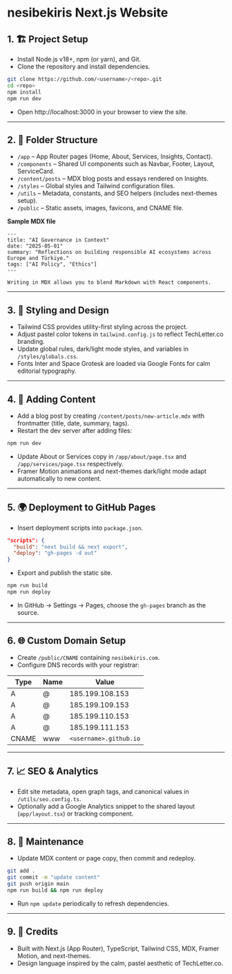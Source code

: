 # nesibekiris Next.js Website

## 1. 🏗 Project Setup
- Install Node.js v18+, npm (or yarn), and Git.
- Clone the repository and install dependencies.
```bash
git clone https://github.com/<username>/<repo>.git
cd <repo>
npm install
npm run dev
```
- Open http://localhost:3000 in your browser to view the site.

---

## 2. 🧱 Folder Structure
- `/app` – App Router pages (Home, About, Services, Insights, Contact).
- `/components` – Shared UI components such as Navbar, Footer, Layout, ServiceCard.
- `/content/posts` – MDX blog posts and essays rendered on Insights.
- `/styles` – Global styles and Tailwind configuration files.
- `/utils` – Metadata, constants, and SEO helpers (includes next-themes setup).
- `/public` – Static assets, images, favicons, and CNAME file.

**Sample MDX file**
```mdx
---
title: "AI Governance in Context"
date: "2025-05-01"
summary: "Reflections on building responsible AI ecosystems across Europe and Türkiye."
tags: ["AI Policy", "Ethics"]
---

Writing in MDX allows you to blend Markdown with React components.
```

---

## 3. 🎨 Styling and Design
- Tailwind CSS provides utility-first styling across the project.
- Adjust pastel color tokens in `tailwind.config.js` to reflect TechLetter.co branding.
- Update global rules, dark/light mode styles, and variables in `/styles/globals.css`.
- Fonts Inter and Space Grotesk are loaded via Google Fonts for calm editorial typography.

---

## 4. 🧩 Adding Content
- Add a blog post by creating `/content/posts/new-article.mdx` with frontmatter (title, date, summary, tags).
- Restart the dev server after adding files:
```bash
npm run dev
```
- Update About or Services copy in `/app/about/page.tsx` and `/app/services/page.tsx` respectively.
- Framer Motion animations and next-themes dark/light mode adapt automatically to new content.

---

## 5. 🌍 Deployment to GitHub Pages
- Insert deployment scripts into `package.json`.
```json
"scripts": {
  "build": "next build && next export",
  "deploy": "gh-pages -d out"
}
```
- Export and publish the static site.
```bash
npm run build
npm run deploy
```
- In GitHub → Settings → Pages, choose the `gh-pages` branch as the source.

---

## 6. 🌐 Custom Domain Setup
- Create `/public/CNAME` containing `nesibekiris.com`.
- Configure DNS records with your registrar:

| Type | Name | Value |
| ---- | ---- | ----- |
| A | @ | 185.199.108.153 |
| A | @ | 185.199.109.153 |
| A | @ | 185.199.110.153 |
| A | @ | 185.199.111.153 |
| CNAME | www | `<username>.github.io` |

---

## 7. 📈 SEO & Analytics
- Edit site metadata, open graph tags, and canonical values in `/utils/seo.config.ts`.
- Optionally add a Google Analytics snippet to the shared layout (`app/layout.tsx`) or tracking component.

---

## 8. 💾 Maintenance
- Update MDX content or page copy, then commit and redeploy.
```bash
git add .
git commit -m "update content"
git push origin main
npm run build && npm run deploy
```
- Run `npm update` periodically to refresh dependencies.

---

## 9. 🧠 Credits
- Built with Next.js (App Router), TypeScript, Tailwind CSS, MDX, Framer Motion, and next-themes.
- Design language inspired by the calm, pastel aesthetic of TechLetter.co.
